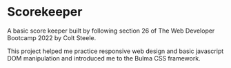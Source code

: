 # Scorekeeper

A basic score keeper built by following section 26 of The Web Developer Bootcamp 2022 by Colt Steele.

This project helped me practice responsive web design and basic javascript DOM manipulation and introduced me to the Bulma CSS framework.
